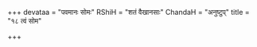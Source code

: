 +++
devataa = "पवमानः सोमः"
RShiH = "शतं वैखानसाः"
ChandaH = "अनुष्टुप्"
title = "१८ त्वं सोम"

+++
